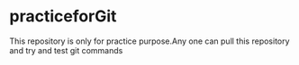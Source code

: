 practiceforGit
==============

This repository is only for practice purpose.Any one can pull this repository and try and test git commands

